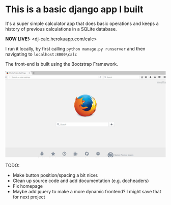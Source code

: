 # This is a basic django app I built
It's a super simple calculator app that does basic operations and keeps a history of previous calculations in a SQLite database.

**NOW LIVE!:** <dj-calc.herokuapp.com/calc>

I run it locally, by first calling `python manage.py runserver` and then navigating to `localhost:8000\calc`

The front-end is built using the Bootstrap Framework.

![](calc_demo.gif)

TODO:
* Make button position/spacing a bit nicer.
* Clean up source code and add documentation (e.g. docheaders)
* Fix homepage
* Maybe add jquery to make a more dynamic frontend? I might save that for next project
